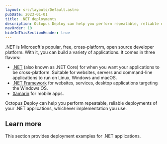 ```yaml
---
layout: src/layouts/Default.astro
pubDate: 2023-01-01
title: .NET deployments
description: Octopus Deploy can help you perform repeatable, reliable deployments of your .NET applications.
navOrder: 10
hideInThisSectionHeader: true
---
```


.NET is Microsoft's popular, free, cross-platform, open source developer platform. With it, you can build a variety of applications. It comes in three flavors:

- [.NET](https://dotnet.microsoft.com/learn/dotnet/what-is-dotnet) (also known as .NET Core) for when you want your applications to be cross-platform. Suitable for websites, servers and command-line applications to run on Linux, Windows and macOS.
- [.NET Framework](https://dotnet.microsoft.com/learn/dotnet/what-is-dotnet-framework) for websites, services, desktop applications targeting the Windows OS.
- [Xamarin](https://dotnet.microsoft.com/learn/xamarin/what-is-xamarin) for mobile apps.

Octopus Deploy can help you perform repeatable, reliable deployments of your .NET applications, whichever implementation you use.

## Learn more

This section provides deployment examples for .NET applications.